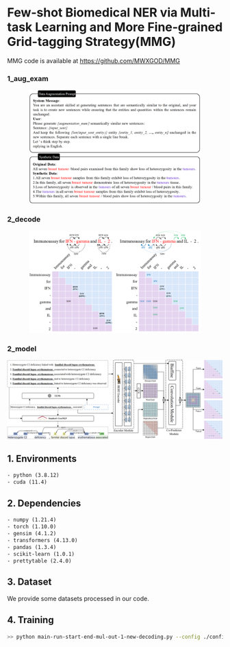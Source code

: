 # Few-shot Biomedical NER via Multi-task Learning and More Fine-grained Grid-tagging Strategy(MMG)
 
MMG code is available at https://github.com/MWXGOD/MMG

### 1_aug_exam
<p align="center">
  <img src="./figure/Prompt.jpg" width="400"/>
</p>
 

### 2_decode
<p align="center">
  <img src="./figure/Multi-Task.jpg" width="400"/>
</p>


### 2_model
<p align="center">
  <img src="./figure/Overall.jpg" />
</p>

## 1. Environments

```
- python (3.8.12)
- cuda (11.4)
```

## 2. Dependencies

```
- numpy (1.21.4)
- torch (1.10.0)
- gensim (4.1.2)
- transformers (4.13.0)
- pandas (1.3.4)
- scikit-learn (1.0.1)
- prettytable (2.4.0)
```

## 3. Dataset

We provide some datasets processed in our code.

## 4. Training

```bash
>> python main-run-start-end-mul-out-1-new-decoding.py --config ./config/BC5CDR.json --shot 5-1 --learning_rate 0.003 --epochs 20 --loss2_weight '0.2' --loss3_weight '0.2'
```




